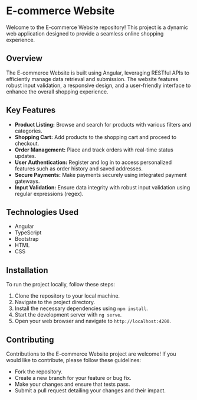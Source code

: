 # E-commerce Website

Welcome to the E-commerce Website repository! This project is a dynamic web application designed to provide a seamless online shopping experience.

## Overview
The E-commerce Website is built using Angular, leveraging RESTful APIs to efficiently manage data retrieval and submission. The website features robust input validation, a responsive design, and a user-friendly interface to enhance the overall shopping experience.

## Key Features
- **Product Listing:** Browse and search for products with various filters and categories.
- **Shopping Cart:** Add products to the shopping cart and proceed to checkout.
- **Order Management:** Place and track orders with real-time status updates.
- **User Authentication:** Register and log in to access personalized features such as order history and saved addresses.
- **Secure Payments:** Make payments securely using integrated payment gateways.
- **Input Validation:** Ensure data integrity with robust input validation using regular expressions (regex).

## Technologies Used
- Angular
- TypeScript
- Bootstrap
- HTML
- CSS

## Installation
To run the project locally, follow these steps:
1. Clone the repository to your local machine.
2. Navigate to the project directory.
3. Install the necessary dependencies using `npm install`.
4. Start the development server with `ng serve`.
5. Open your web browser and navigate to `http://localhost:4200`.

## Contributing
Contributions to the E-commerce Website project are welcome! If you would like to contribute, please follow these guidelines:
- Fork the repository.
- Create a new branch for your feature or bug fix.
- Make your changes and ensure that tests pass.
- Submit a pull request detailing your changes and their impact.


